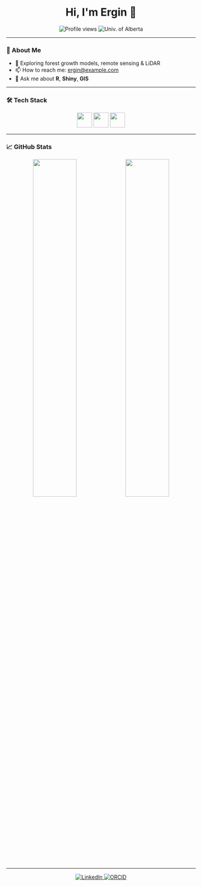 <!-- 👋 Hi there -->
<h1 align="center">Hi, I'm Ergin 👋</h1>

<p align="center">
  <img src="https://komarev.com/ghpvc/?username=ergincagataycankaya" alt="Profile views"/>
  <img src="https://img.shields.io/badge/University-Alberta-blue.svg" alt="Univ. of Alberta"/>
</p>

---

### 🔭 About Me
- 🌱 Exploring forest growth models, remote sensing & LiDAR
- 📫 How to reach me: <a href="mailto:ergin@example.com">ergin@example.com</a>
- 💬 Ask me about **R**, **Shiny**, **GIS**

---

### 🛠️ Tech Stack

<p align="center">
  <img src="https://cdn.jsdelivr.net/gh/devicons/devicon/icons/r/r-original.svg" width="40" /> 
  <img src="https://cdn.jsdelivr.net/gh/devicons/devicon/icons/git/git-original.svg" width="40" /> 
  <img src="https://cdn.jsdelivr.net/gh/devicons/devicon/icons/github/github-original.svg" width="40" />
</p>

---

### 📈 GitHub Stats

<p align="center">
  <img src="https://github-readme-stats.vercel.app/api?username=ergincagataycankaya&show_icons=true&theme=dark" width="48%" />
  <img src="https://github-readme-stats.vercel.app/api/top-langs/?username=ergincagataycankaya&layout=compact&theme=dark" width="48%" />
</p>

---

<div align="center">
  <a href="https://www.linkedin.com/in/ergincagataycankaya/">
    <img src="https://img.shields.io/badge/LinkedIn-Ergin%20%C3%87ankaya-blue?logo=linkedin" alt="LinkedIn"/>
  </a>
  <a href="https://orcid.org/0000-0003-2553-8707">
    <img src="https://img.shields.io/badge/ORCID-0000-0003--2553--8707-green?logo=orcid" alt="ORCID"/>
  </a>
</div>
